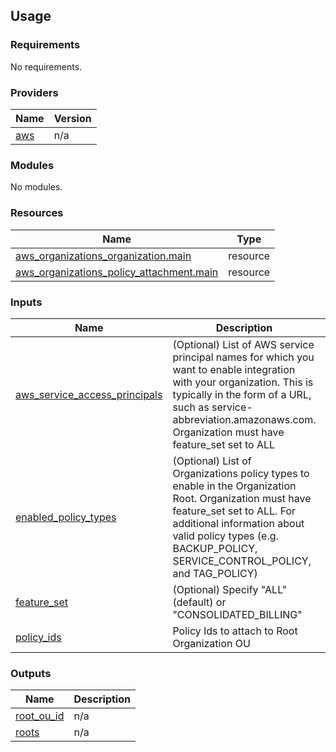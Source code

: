 ## Usage

<!--- BEGIN_TF_DOCS --->
### Requirements

No requirements.

### Providers

| Name | Version |
|------|---------|
| <a name="provider_aws"></a> [aws](#provider\_aws) | n/a |

### Modules

No modules.

### Resources

| Name | Type |
|------|------|
| [aws_organizations_organization.main](https://registry.terraform.io/providers/hashicorp/aws/latest/docs/resources/organizations_organization) | resource |
| [aws_organizations_policy_attachment.main](https://registry.terraform.io/providers/hashicorp/aws/latest/docs/resources/organizations_policy_attachment) | resource |

### Inputs

| Name | Description | Type | Default | Required |
|------|-------------|------|---------|:--------:|
| <a name="input_aws_service_access_principals"></a> [aws\_service\_access\_principals](#input\_aws\_service\_access\_principals) | (Optional) List of AWS service principal names for which you want to enable integration with your organization. This is typically in the form of a URL, such as service-abbreviation.amazonaws.com. Organization must have feature\_set set to ALL | `list(any)` | <pre>[<br>  "controltower.amazonaws.com",<br>  "sso.amazonaws.com",<br>  "ram.amazonaws.com"<br>]</pre> | no |
| <a name="input_enabled_policy_types"></a> [enabled\_policy\_types](#input\_enabled\_policy\_types) | (Optional) List of Organizations policy types to enable in the Organization Root. Organization must have feature\_set set to ALL. For additional information about valid policy types (e.g. BACKUP\_POLICY, SERVICE\_CONTROL\_POLICY, and TAG\_POLICY) | `list(any)` | <pre>[<br>  "SERVICE_CONTROL_POLICY",<br>  "TAG_POLICY"<br>]</pre> | no |
| <a name="input_feature_set"></a> [feature\_set](#input\_feature\_set) | (Optional) Specify "ALL" (default) or "CONSOLIDATED\_BILLING" | `string` | `"ALL"` | no |
| <a name="input_policy_ids"></a> [policy\_ids](#input\_policy\_ids) | Policy Ids to attach to Root Organization OU | `list(any)` | `[]` | no |

### Outputs

| Name | Description |
|------|-------------|
| <a name="output_root_ou_id"></a> [root\_ou\_id](#output\_root\_ou\_id) | n/a |
| <a name="output_roots"></a> [roots](#output\_roots) | n/a |

<!--- END_TF_DOCS --->
